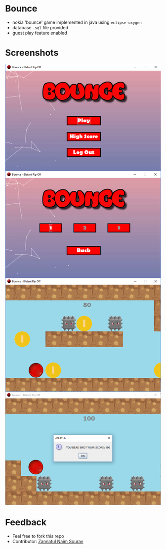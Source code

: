 # Bounce
* nokia 'bounce' game implemented in java using `eclipse-oxygen`
* database `.sql` file provided
* guest play feature enabled

# Screenshots
<p align="center">
   <img src="screenshots/sc (1).png" align="center">
   <img src="screenshots/sc (2).png" align="center">
   <img src="screenshots/sc (3).png" align="center">
   <img src="screenshots/sc (4).png" align="center">
</p>

# Feedback
* Feel free to fork this repo
* Contributor: <a href="https://github.com/znSourav">Zannatul Naim Sourav</a>
